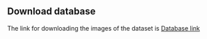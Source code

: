 ## Download database

The link for downloading the images of the dataset is [Database link](https://utdallas.box.com/s/qkbsejgyl773n9iwm43zkvkfknnha59d)

